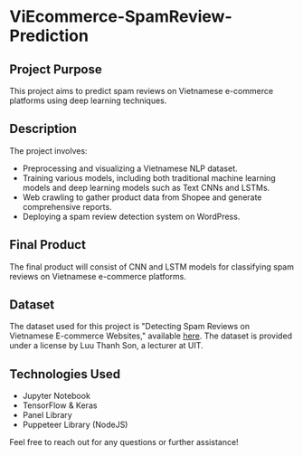# ViEcommerce-SpamReview-Prediction

## Project Purpose
This project aims to predict spam reviews on Vietnamese e-commerce platforms using deep learning techniques.

## Description
The project involves:
- Preprocessing and visualizing a Vietnamese NLP dataset.
- Training various models, including both traditional machine learning models and deep learning models such as Text CNNs and LSTMs.
- Web crawling to gather product data from Shopee and generate comprehensive reports.
- Deploying a spam review detection system on WordPress.

## Final Product
The final product will consist of CNN and LSTM models for classifying spam reviews on Vietnamese e-commerce platforms.

## Dataset
The dataset used for this project is "Detecting Spam Reviews on Vietnamese E-commerce Websites," available [here](https://github.com/sonlam1102/vispamdetection). The dataset is provided under a license by Luu Thanh Son, a lecturer at UIT.

## Technologies Used
- Jupyter Notebook
- TensorFlow & Keras
- Panel Library
- Puppeteer Library (NodeJS)

Feel free to reach out for any questions or further assistance!
